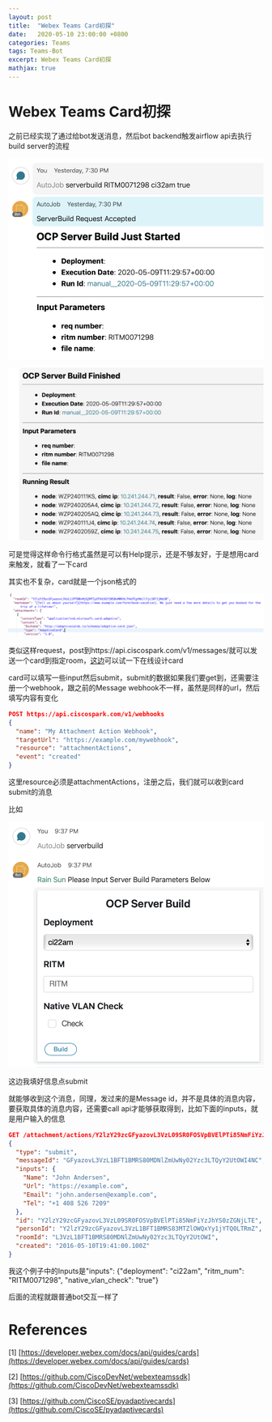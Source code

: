 ```yaml
---
layout: post
title:  "Webex Teams Card初探"
date:   2020-05-10 23:00:00 +0800
categories: Teams
tags: Teams-Bot
excerpt: Webex Teams Card初探
mathjax: true
---
```


# Webex Teams Card初探

之前已经实现了通过给bot发送消息，然后bot backend触发airflow api去执行build server的流程

![image-20200510222003520](../../assets/images/image-20200510222003520.png)

![image-20200510222033619](../../assets/images/image-20200510222033619.png)

可是觉得这样命令行格式虽然是可以有Help提示，还是不够友好，于是想用card来触发，就看了一下card

其实也不复杂，card就是一个json格式的

![image-20200510222726791](../../assets/images/image-20200510222726791.png)

类似这样request，post到https://api.ciscospark.com/v1/messages/就可以发送一个card到指定room，[这边](https://adaptivecards.io/designer/)可以试一下在线设计card

card可以填写一些input然后submit，submit的数据如果我们要get到，还需要注册一个webhook，跟之前的Message webhook不一样，虽然是同样的url，然后填写内容有变化

```json
POST https://api.ciscospark.com/v1/webhooks
{
  "name": "My Attachment Action Webhook",
  "targetUrl": "https://example.com/mywebhook",
  "resource": "attachmentActions",
  "event": "created"
}
```

这里resource必须是attachmentActions，注册之后，我们就可以收到card submit的消息

比如

![image-20200510223237913](../../assets/images/image-20200510223237913.png)

这边我填好信息点submit

就能够收到这个消息，同理，发过来的是Message id，并不是具体的消息内容，要获取具体的消息内容，还需要call api才能够获取得到，比如下面的inputs，就是用户输入的信息

```json
GET /attachment/actions/Y2lzY29zcGFyazovL3VzL09SR0FOSVpBVElPTi85NmFiYzJhYS0zZGNjLTE
{
  "type": "submit",
  "messageId": "GFyazovL3VzL1BFT1BMRS80MDNlZmUwNy02Yzc3LTQyY2UtOWI4NC",
  "inputs": {
    "Name": "John Andersen",
    "Url": "https://example.com",
    "Email": "john.andersen@example.com",
    "Tel": "+1 408 526 7209"
  },
  "id": "Y2lzY29zcGFyazovL3VzL09SR0FOSVpBVElPTi85NmFiYzJhYS0zZGNjLTE",
  "personId": "Y2lzY29zcGFyazovL3VzL1BFT1BMRS83MTZlOWQxYy1jYTQ0LTRmZ",
  "roomId": "L3VzL1BFT1BMRS80MDNlZmUwNy02Yzc3LTQyY2UtOWI",
  "created": "2016-05-10T19:41:00.100Z"
}
```

我这个例子中的Inputs是"inputs": {"deployment": "ci22am", "ritm_num": "RITM0071298", "native_vlan_check": "true"}

后面的流程就跟普通bot交互一样了

# References

[1] [https://developer.webex.com/docs/api/guides/cards](https://developer.webex.com/docs/api/guides/cards)

[2] [https://github.com/CiscoDevNet/webexteamssdk](https://github.com/CiscoDevNet/webexteamssdk)

[3] [https://github.com/CiscoSE/pyadaptivecards](https://github.com/CiscoSE/pyadaptivecards)